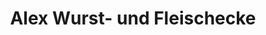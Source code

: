 ---
title: "Alex Wurst- und Fleischecke"
url: /weismain/alex-wurst-und-fleischecke/
shop: Metzgerei
---